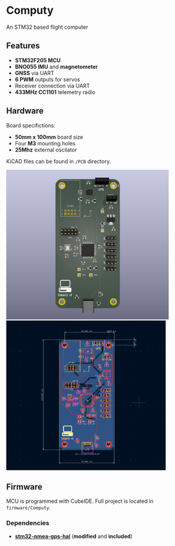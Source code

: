 # Computy

An STM32 based flight computer

## Features

- **STM32F205 MCU**
- **BNO055 IMU** and **magnetometer**
- **GNSS** via UART
- **6 PWM** outputs for servos
- Receiver connection via UART
- **433MHz CC1101** telemetry radio


## Hardware

Board specifictions:
- **50mm x 100mm** board size
- Four **M3** mounting holes
- **25Mhz** external oscilator

KiCAD files can be found in `/PCB` directory.

<img src="media/render.png" height ="400px" />
<img src="media/pcb.png"    height ="400px"/>

## Firmware

MCU is programmed with CubeIDE. Full project is located in `firmware/Computy`.

### Dependencies

- **[stm32-nmea-gps-hal](https://github.com/sztvka/stm32-nmea-gps-hal)** (**modified** and **included**)

